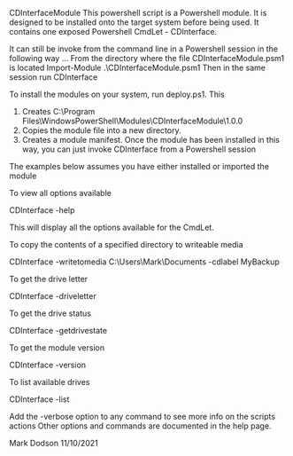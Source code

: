 CDInterfaceModule
This powershell script is a Powershell module. It is designed to be installed onto the target system
before being used. It contains one exposed Powershell CmdLet - CDInterface.

It can still be invoke from the command line in a Powershell session in the following way ...
From the directory where the file CDInterfaceModule.psm1 is located
Import-Module .\CDInterfaceModule.psm1
Then in the same session run
CDInterface <arguments>

To install the modules on your system, run deploy.ps1.
This 
1) Creates C:\Program Files\WindowsPowerShell\Modules\CDInterfaceModule\1.0.0
2) Copies the module file into a new directory.
3) Creates a module manifest.
Once the module has been installed in this way, you can just invoke CDInterface from a Powershell session

The examples below assumes you have either installed or imported the module

To view all options available

CDInterface -help

This will display all the options available for the CmdLet.

To copy the contents of a specified directory to writeable media

CDInterface -writetomedia C:\Users\Mark\Documents -cdlabel MyBackup

To get the drive letter

CDInterface -driveletter

To get the drive status

CDInterface -getdrivestate

To get the module version

CDInterface -version

To list available drives

CDInterface -list

Add the -verbose option to any command to see more info on the scripts actions
Other options and commands are documented in the help page.

Mark Dodson
11/10/2021
